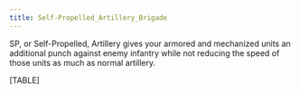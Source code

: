 ```yaml
---
title: Self-Propelled_Artillery_Brigade
---
```



SP, or Self-Propelled, Artillery gives your armored and mechanized units
an additional punch against enemy infantry while not reducing the speed
of those units as much as normal artillery.

[TABLE]
